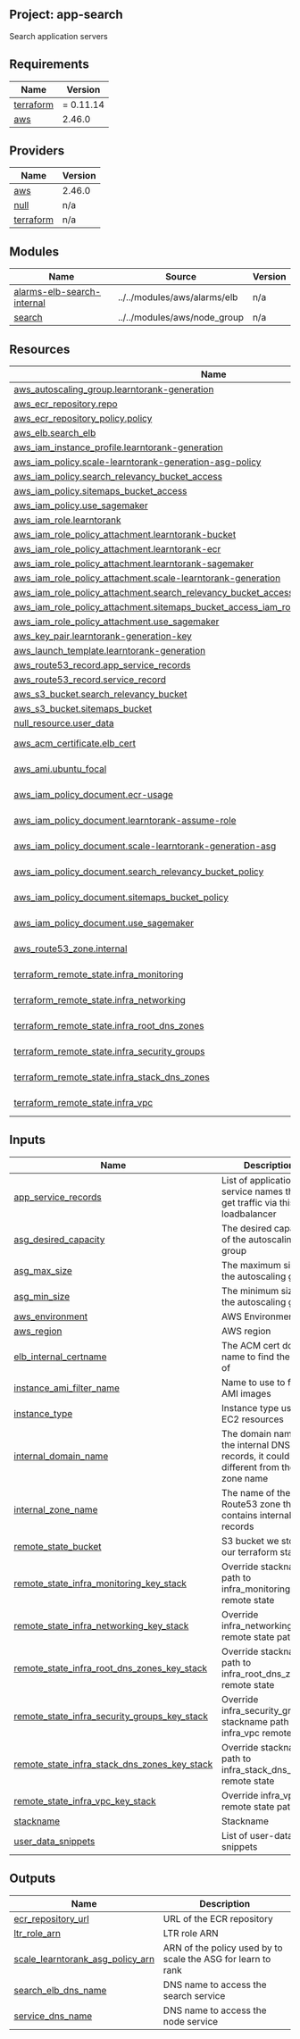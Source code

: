## Project: app-search

Search application servers

## Requirements

| Name | Version |
|------|---------|
| <a name="requirement_terraform"></a> [terraform](#requirement\_terraform) | = 0.11.14 |
| <a name="requirement_aws"></a> [aws](#requirement\_aws) | 2.46.0 |

## Providers

| Name | Version |
|------|---------|
| <a name="provider_aws"></a> [aws](#provider\_aws) | 2.46.0 |
| <a name="provider_null"></a> [null](#provider\_null) | n/a |
| <a name="provider_terraform"></a> [terraform](#provider\_terraform) | n/a |

## Modules

| Name | Source | Version |
|------|--------|---------|
| <a name="module_alarms-elb-search-internal"></a> [alarms-elb-search-internal](#module\_alarms-elb-search-internal) | ../../modules/aws/alarms/elb | n/a |
| <a name="module_search"></a> [search](#module\_search) | ../../modules/aws/node_group | n/a |

## Resources

| Name | Type |
|------|------|
| [aws_autoscaling_group.learntorank-generation](https://registry.terraform.io/providers/hashicorp/aws/2.46.0/docs/resources/autoscaling_group) | resource |
| [aws_ecr_repository.repo](https://registry.terraform.io/providers/hashicorp/aws/2.46.0/docs/resources/ecr_repository) | resource |
| [aws_ecr_repository_policy.policy](https://registry.terraform.io/providers/hashicorp/aws/2.46.0/docs/resources/ecr_repository_policy) | resource |
| [aws_elb.search_elb](https://registry.terraform.io/providers/hashicorp/aws/2.46.0/docs/resources/elb) | resource |
| [aws_iam_instance_profile.learntorank-generation](https://registry.terraform.io/providers/hashicorp/aws/2.46.0/docs/resources/iam_instance_profile) | resource |
| [aws_iam_policy.scale-learntorank-generation-asg-policy](https://registry.terraform.io/providers/hashicorp/aws/2.46.0/docs/resources/iam_policy) | resource |
| [aws_iam_policy.search_relevancy_bucket_access](https://registry.terraform.io/providers/hashicorp/aws/2.46.0/docs/resources/iam_policy) | resource |
| [aws_iam_policy.sitemaps_bucket_access](https://registry.terraform.io/providers/hashicorp/aws/2.46.0/docs/resources/iam_policy) | resource |
| [aws_iam_policy.use_sagemaker](https://registry.terraform.io/providers/hashicorp/aws/2.46.0/docs/resources/iam_policy) | resource |
| [aws_iam_role.learntorank](https://registry.terraform.io/providers/hashicorp/aws/2.46.0/docs/resources/iam_role) | resource |
| [aws_iam_role_policy_attachment.learntorank-bucket](https://registry.terraform.io/providers/hashicorp/aws/2.46.0/docs/resources/iam_role_policy_attachment) | resource |
| [aws_iam_role_policy_attachment.learntorank-ecr](https://registry.terraform.io/providers/hashicorp/aws/2.46.0/docs/resources/iam_role_policy_attachment) | resource |
| [aws_iam_role_policy_attachment.learntorank-sagemaker](https://registry.terraform.io/providers/hashicorp/aws/2.46.0/docs/resources/iam_role_policy_attachment) | resource |
| [aws_iam_role_policy_attachment.scale-learntorank-generation](https://registry.terraform.io/providers/hashicorp/aws/2.46.0/docs/resources/iam_role_policy_attachment) | resource |
| [aws_iam_role_policy_attachment.search_relevancy_bucket_access_iam_role_policy_attachment](https://registry.terraform.io/providers/hashicorp/aws/2.46.0/docs/resources/iam_role_policy_attachment) | resource |
| [aws_iam_role_policy_attachment.sitemaps_bucket_access_iam_role_policy_attachment](https://registry.terraform.io/providers/hashicorp/aws/2.46.0/docs/resources/iam_role_policy_attachment) | resource |
| [aws_iam_role_policy_attachment.use_sagemaker](https://registry.terraform.io/providers/hashicorp/aws/2.46.0/docs/resources/iam_role_policy_attachment) | resource |
| [aws_key_pair.learntorank-generation-key](https://registry.terraform.io/providers/hashicorp/aws/2.46.0/docs/resources/key_pair) | resource |
| [aws_launch_template.learntorank-generation](https://registry.terraform.io/providers/hashicorp/aws/2.46.0/docs/resources/launch_template) | resource |
| [aws_route53_record.app_service_records](https://registry.terraform.io/providers/hashicorp/aws/2.46.0/docs/resources/route53_record) | resource |
| [aws_route53_record.service_record](https://registry.terraform.io/providers/hashicorp/aws/2.46.0/docs/resources/route53_record) | resource |
| [aws_s3_bucket.search_relevancy_bucket](https://registry.terraform.io/providers/hashicorp/aws/2.46.0/docs/resources/s3_bucket) | resource |
| [aws_s3_bucket.sitemaps_bucket](https://registry.terraform.io/providers/hashicorp/aws/2.46.0/docs/resources/s3_bucket) | resource |
| [null_resource.user_data](https://registry.terraform.io/providers/hashicorp/null/latest/docs/resources/resource) | resource |
| [aws_acm_certificate.elb_cert](https://registry.terraform.io/providers/hashicorp/aws/2.46.0/docs/data-sources/acm_certificate) | data source |
| [aws_ami.ubuntu_focal](https://registry.terraform.io/providers/hashicorp/aws/2.46.0/docs/data-sources/ami) | data source |
| [aws_iam_policy_document.ecr-usage](https://registry.terraform.io/providers/hashicorp/aws/2.46.0/docs/data-sources/iam_policy_document) | data source |
| [aws_iam_policy_document.learntorank-assume-role](https://registry.terraform.io/providers/hashicorp/aws/2.46.0/docs/data-sources/iam_policy_document) | data source |
| [aws_iam_policy_document.scale-learntorank-generation-asg](https://registry.terraform.io/providers/hashicorp/aws/2.46.0/docs/data-sources/iam_policy_document) | data source |
| [aws_iam_policy_document.search_relevancy_bucket_policy](https://registry.terraform.io/providers/hashicorp/aws/2.46.0/docs/data-sources/iam_policy_document) | data source |
| [aws_iam_policy_document.sitemaps_bucket_policy](https://registry.terraform.io/providers/hashicorp/aws/2.46.0/docs/data-sources/iam_policy_document) | data source |
| [aws_iam_policy_document.use_sagemaker](https://registry.terraform.io/providers/hashicorp/aws/2.46.0/docs/data-sources/iam_policy_document) | data source |
| [aws_route53_zone.internal](https://registry.terraform.io/providers/hashicorp/aws/2.46.0/docs/data-sources/route53_zone) | data source |
| [terraform_remote_state.infra_monitoring](https://registry.terraform.io/providers/hashicorp/terraform/latest/docs/data-sources/remote_state) | data source |
| [terraform_remote_state.infra_networking](https://registry.terraform.io/providers/hashicorp/terraform/latest/docs/data-sources/remote_state) | data source |
| [terraform_remote_state.infra_root_dns_zones](https://registry.terraform.io/providers/hashicorp/terraform/latest/docs/data-sources/remote_state) | data source |
| [terraform_remote_state.infra_security_groups](https://registry.terraform.io/providers/hashicorp/terraform/latest/docs/data-sources/remote_state) | data source |
| [terraform_remote_state.infra_stack_dns_zones](https://registry.terraform.io/providers/hashicorp/terraform/latest/docs/data-sources/remote_state) | data source |
| [terraform_remote_state.infra_vpc](https://registry.terraform.io/providers/hashicorp/terraform/latest/docs/data-sources/remote_state) | data source |

## Inputs

| Name | Description | Type | Default | Required |
|------|-------------|------|---------|:--------:|
| <a name="input_app_service_records"></a> [app\_service\_records](#input\_app\_service\_records) | List of application service names that get traffic via this loadbalancer | `list` | `[]` | no |
| <a name="input_asg_desired_capacity"></a> [asg\_desired\_capacity](#input\_asg\_desired\_capacity) | The desired capacity of the autoscaling group | `string` | `"2"` | no |
| <a name="input_asg_max_size"></a> [asg\_max\_size](#input\_asg\_max\_size) | The maximum size of the autoscaling group | `string` | `"2"` | no |
| <a name="input_asg_min_size"></a> [asg\_min\_size](#input\_asg\_min\_size) | The minimum size of the autoscaling group | `string` | `"2"` | no |
| <a name="input_aws_environment"></a> [aws\_environment](#input\_aws\_environment) | AWS Environment | `string` | n/a | yes |
| <a name="input_aws_region"></a> [aws\_region](#input\_aws\_region) | AWS region | `string` | `"eu-west-1"` | no |
| <a name="input_elb_internal_certname"></a> [elb\_internal\_certname](#input\_elb\_internal\_certname) | The ACM cert domain name to find the ARN of | `string` | n/a | yes |
| <a name="input_instance_ami_filter_name"></a> [instance\_ami\_filter\_name](#input\_instance\_ami\_filter\_name) | Name to use to find AMI images | `string` | `""` | no |
| <a name="input_instance_type"></a> [instance\_type](#input\_instance\_type) | Instance type used for EC2 resources | `string` | `"c5.xlarge"` | no |
| <a name="input_internal_domain_name"></a> [internal\_domain\_name](#input\_internal\_domain\_name) | The domain name of the internal DNS records, it could be different from the zone name | `string` | n/a | yes |
| <a name="input_internal_zone_name"></a> [internal\_zone\_name](#input\_internal\_zone\_name) | The name of the Route53 zone that contains internal records | `string` | n/a | yes |
| <a name="input_remote_state_bucket"></a> [remote\_state\_bucket](#input\_remote\_state\_bucket) | S3 bucket we store our terraform state in | `string` | n/a | yes |
| <a name="input_remote_state_infra_monitoring_key_stack"></a> [remote\_state\_infra\_monitoring\_key\_stack](#input\_remote\_state\_infra\_monitoring\_key\_stack) | Override stackname path to infra\_monitoring remote state | `string` | `""` | no |
| <a name="input_remote_state_infra_networking_key_stack"></a> [remote\_state\_infra\_networking\_key\_stack](#input\_remote\_state\_infra\_networking\_key\_stack) | Override infra\_networking remote state path | `string` | `""` | no |
| <a name="input_remote_state_infra_root_dns_zones_key_stack"></a> [remote\_state\_infra\_root\_dns\_zones\_key\_stack](#input\_remote\_state\_infra\_root\_dns\_zones\_key\_stack) | Override stackname path to infra\_root\_dns\_zones remote state | `string` | `""` | no |
| <a name="input_remote_state_infra_security_groups_key_stack"></a> [remote\_state\_infra\_security\_groups\_key\_stack](#input\_remote\_state\_infra\_security\_groups\_key\_stack) | Override infra\_security\_groups stackname path to infra\_vpc remote state | `string` | `""` | no |
| <a name="input_remote_state_infra_stack_dns_zones_key_stack"></a> [remote\_state\_infra\_stack\_dns\_zones\_key\_stack](#input\_remote\_state\_infra\_stack\_dns\_zones\_key\_stack) | Override stackname path to infra\_stack\_dns\_zones remote state | `string` | `""` | no |
| <a name="input_remote_state_infra_vpc_key_stack"></a> [remote\_state\_infra\_vpc\_key\_stack](#input\_remote\_state\_infra\_vpc\_key\_stack) | Override infra\_vpc remote state path | `string` | `""` | no |
| <a name="input_stackname"></a> [stackname](#input\_stackname) | Stackname | `string` | n/a | yes |
| <a name="input_user_data_snippets"></a> [user\_data\_snippets](#input\_user\_data\_snippets) | List of user-data snippets | `list` | n/a | yes |

## Outputs

| Name | Description |
|------|-------------|
| <a name="output_ecr_repository_url"></a> [ecr\_repository\_url](#output\_ecr\_repository\_url) | URL of the ECR repository |
| <a name="output_ltr_role_arn"></a> [ltr\_role\_arn](#output\_ltr\_role\_arn) | LTR role ARN |
| <a name="output_scale_learntorank_asg_policy_arn"></a> [scale\_learntorank\_asg\_policy\_arn](#output\_scale\_learntorank\_asg\_policy\_arn) | ARN of the policy used by to scale the ASG for learn to rank |
| <a name="output_search_elb_dns_name"></a> [search\_elb\_dns\_name](#output\_search\_elb\_dns\_name) | DNS name to access the search service |
| <a name="output_service_dns_name"></a> [service\_dns\_name](#output\_service\_dns\_name) | DNS name to access the node service |
